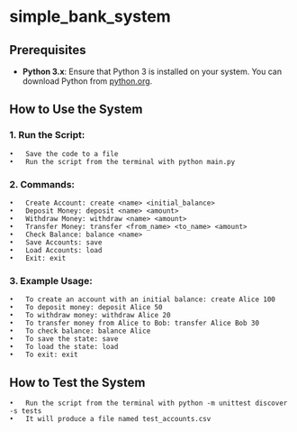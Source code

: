 # simple_bank_system
## Prerequisites
- **Python 3.x**: Ensure that Python 3 is installed on your system. You can download Python from [python.org](https://www.python.org/).


## How to Use the System

###	1.	Run the Script:
	•	Save the code to a file
	•	Run the script from the terminal with python main.py
###	2.	Commands:
	•	Create Account: create <name> <initial_balance>
	•	Deposit Money: deposit <name> <amount>
	•	Withdraw Money: withdraw <name> <amount>
	•	Transfer Money: transfer <from_name> <to_name> <amount>
	•	Check Balance: balance <name>
	•	Save Accounts: save
	•	Load Accounts: load
	•	Exit: exit
###	3.	Example Usage:
	•	To create an account with an initial balance: create Alice 100
	•	To deposit money: deposit Alice 50
	•	To withdraw money: withdraw Alice 20
	•	To transfer money from Alice to Bob: transfer Alice Bob 30
	•	To check balance: balance Alice
	•	To save the state: save
	•	To load the state: load
	•	To exit: exit


## How to Test the System
	•	Run the script from the terminal with python -m unittest discover -s tests
    •	It will produce a file named test_accounts.csv

